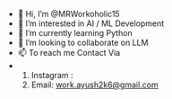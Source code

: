 - 👋 Hi, I’m @MRWorkoholic15
- 👀 I’m interested in AI / ML Development
- 🌱 I’m currently learning Python
- 💞️ I’m looking to collaborate on LLM
- 📫 To reach me Contact Via
- 1. Instagram : 
  2. Email: work.ayush2k6@gmail.com

<!---
MRWorkoholic15/MRWorkoholic15 is a ✨ special ✨ repository because its `README.md` (this file) appears on your GitHub profile.
You can click the Preview link to take a look at your changes.
--->
